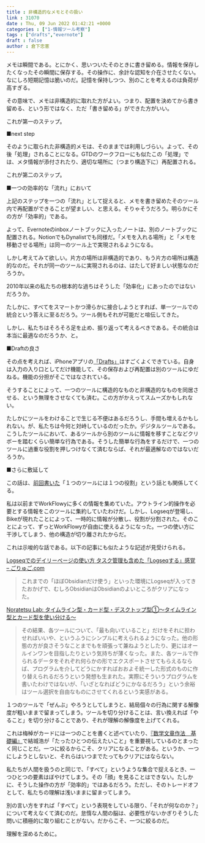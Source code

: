 ```yaml
---
title : 非構造的なメモとその扱い
link : 31070
date : Thu, 09 Jun 2022 01:42:21 +0000
categories : ["1-情報ツール考察"]
tags : ["drafts","evernote"]
draft : false
author : 倉下忠憲
---
```


メモは瞬間である。とにかく、思いついたそのときに書き留める。情報を保存したくなったその瞬間に保存する。その操作に、余計な認知を介在させたくない。なにしろ短期記憶は脆いのだ。記憶を保持しつつ、別のことを考えるのは負荷が高すぎる。

その意味で、メモは非構造的に取れた方がよい。つまり、配置を決めてから書き留める、という形ではなく、ただ「書き留める」ができた方がいい。

これが第一のステップ。

■next step

そのように取られた非構造的メモは、そのままでは利用しづらい。よって、その後「処理」されることになる。GTDのワークフローにも似たこの「処理」では、メタ情報が添付されたり、適切な場所に（つまり構造下に）再配置される。

これが第二のステップ。

■一つの効率的な「流れ」において

上記のステップを一つの「流れ」として捉えると、メモを書き留めたそのツール内で再配置ができることが望ましい、と思える。そりゃそうだろう。明らかにその方が「効率的」である。

よって、Evernoteのinboxノートブックに入ったノートは、別のノートブックに配置される。NotionでもDynalistでも同様だ。「メモを入れる場所」と「メモを移動させる場所」は同一のツール上で実現されるようになる。

しかし考えてみて欲しい。片方の場所は非構造的であり、もう片方の場所は構造的なのだ。それが同一のツールに実現されるのは、はたして好ましい状態なのだろうか。

2010年以来の私たちの根本的な過ちはそうした「効率化」にあったのではないだろうか。

たしかに、すべてをスマートかつ滑らかに接合しようとすれば、単一ツールでの統合という答えに至るだろう。ツール側もそれが可能だと喧伝してきた。

しかし、私たちはそろそろ足を止め、振り返って考えるべきである。その統合は本当に最適なのだろうか、と。

■Draftの良さ

その点を考えれば、iPhoneアプリの<a href="https://apps.apple.com/jp/app/drafts/id1236254471">「Drafts」</a>はすごくよくできている。自身は入力の入り口としてだけ機能して、その保存および再配置は別のツールにゆだねる。機能の分担がそこではなされている。

そうすることによって、一つのツールに構造的なものと非構造的なものを同居させる、という無理をさせなくても済む。この方がかえってスムーズかもしれない。

たしかにツールをわけることで生じる不便はあるだろうし、手間も増えるかもしれない。が、私たちは今何と対峙しているのだったか。デジタルツールである。こうしたツールにおいて、あるツールから別のツールに情報を移すことなどクリボーを踏むくらい簡単な行為である。そうした簡単な行為をするだけで、一つのツールに過重な役割を押しつけなくて済むならば、それが最適解なのではないだろうか。

■さらに敷延して

この話は、<a href="https://rashita.net/blog/?p=31065">前回書いた</a>「１つのツールには１つの役割」という話とも関係してくる。

私は以前までWorkFlowyに多くの情報を集めていた。アウトライン的操作を必要とする情報をこのツールに集約していたわけだ。しかし、Logseqが登場し、Bikeが現れたことによって、一時的に情報が分散し、役割が分割された。そのことによって、ずっとWorkFlowyが自由に使えるようになった。一つの使い方に干渉してしまう、他の構造が切り離されたからだ。

これは示唆的な話である。以下の記事にも似たような記述が見受けられる。

<a href="https://goryugo.com/20220526/logseq-daily/">Logseqでのデイリーページの使い方 タスク管理も含めた「Logseqする」感覚 – ごりゅご.com</a>

<blockquote>
これまでの「ほぼObsidianだけ使う」といった環境にLogseqが入ってきたおかげで、むしろObsidianはObsidianのよいところがクリアになった。
</blockquote>

<a href="https://noratetsu.blogspot.com/2022/06/timeline-card-desktop01.html">Noratetsu Lab: タイムライン型・カード型・デスクトップ型①～タイムライン型とカード型を使い分ける～</a>

<blockquote>
その結果、各ツールについて、「最も向いていること」だけをそれに担わせればいいや、というふうにシンプルに考えられるようになった。他の形態の方が良さそうなことまでもを頑張って兼ねようとしたり、更にはオールインワンを目指したりという気持ちが薄くなった。また、各ツールで作られるデータをそれぞれ何らかの形でエクスポートさせてもらえるならば、プログラムを介してどうにかすればおおよそ統一した形式のものに作り替えられるだろうという発想も生まれた。実際にそういうプログラムを書いたわけではないが、「いざとなればどうにかなるだろう」という余裕はツール選択を自由なものにさせてくれるという実感がある。
</blockquote>

１つのツールで「ぜんぶ」やろうとしてしまうと、結局個々の行為に関する解像度が粗いままで留まってしまう。ツールを切り分けることは、言い換えれば「やること」を切り分けることであり、それが理解の解像度を上げてくれる。

これは梅棹がカードには一つのことを書くと述べていたり、<a href="https://amzn.to/3Qa4z98">『数学文章作法　基礎編』</a>で結城浩が「たったひとつの伝えたいこと」を重要視しているのとまったく同じことだ。一つに絞るからこそ、クリアになることがある。というか、一つにしようとしないと、それらはいつまでたってもクリアにはならない。

私たちが人間を扱うのと同じで、「すべて」というような集合で捉えるとき、一つひとつの要素はぼやけてしまう。その「顔」を見ることはできない。たしかに、そうした操作の方が「効率的」ではあるだろう。ただし、そのトレードオフとして、私たちの理解は浅いままに留まってしまう。

別の言い方をすれば「すべて」という表現をしている限り、「それが何なのか？」について考えなくて済むのだ。怠惰な人間の脳は、必要性がないかぎりそうした問いに積極的に取り組むことがない。だからこそ、一つに絞るのだ。

理解を深めるために。